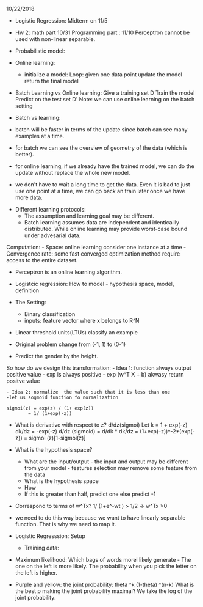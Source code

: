 10/22/2018
* Logistic Regression:
Midterm on 11/5
- Hw 2: math part 10/31
        Programming part : 11/10
Perceptron cannot be used with non-linear separable.
* Probabilistic model:

* Online learning:
    - initialize a model:
    Loop:
        given one data point
        update the model
    return the final model

* Batch Learning vs Online learning:
    Give a training set D
    Train the model
    Predict on the test set D'
Note: we can use online learning on the batch setting

* Batch vs learning:
- batch will be faster in terms of the update since batch can see many examples at a time.
- for batch we can see the overview of geometry of the data (which is better).

- for online learning, if we already have the trained model, we can do the update without replace the whole new model.
- we don't have to wait a long time to get the data. Even it is bad to just use one point at a time, we can go back an train later once we have more data.

* Different learning protocols:
    - The assumption and learning goal may be different.
    - Batch learning assumes data are independent and identicallly distributed. While online learning may provide worst-case bound under advesarial data.

Computation:
    - Space: online learning consider one instance at a time
    - Convergence rate: some fast converged optimization method require access to the entire dataset.

* Perceptron is an online learning algorithm.

* Logistcic regression:
    How to model - hypothesis space, model, definition

* The Setting:
    - Binary classification
    - inputs: feature vector where x belongs to R^N

* Linear threshold units(LTUs) classify an example 


* Original problem change from (-1, 1) to (0-1)

* Predict the gender by the height.

So how do we design this transformation:
    - Idea 1: function always output positive value
    - exp is always positive
    - exp (w^T X + b) akwasy return positve value

    - Idea 2: normalize  the value such that it is less than one
    -let us sogmoid function fo normalization

    sigmoi(z) = exp(z) / (1+ exp(z))
            = 1/ (1+exp(-z))

- What is derivative with respect to z?
d/dz(sigmoi)
Let k = 1 + exp(-z)
dk/dz = -exp(-z)
d/dz (sigmoid) = d/dk * dk/dz = (1+exp(-z))^-2*(exp(-z)) = sigmoi (z)[1-sigmoi(z)]

- What is the hypothesis space?
    -    What are the input/output
        - the input and output may be different from your model
        - features selection may remove some feature from the data
    - What is the hypothesis space
    - How 
    - If this is greater than half, predict one else predict -1
* Correspond to terms of w^Tx?
    1/ (1+e^-wt ) > 1/2  -> w^Tx >0

* we need to do this way because we want to have linearly separable function. That is why we need to map it.

* Logistic Regresssion: Setup
    - Training data:

* Maximum likelihood:
    Which bags of words morel likely generate
        - The one  on the left is more likely. The probability when you pick the letter on the left is higher.

* Purple and yellow:
the joint probability: theta ^k (1-theta) ^(n-k)
What is the best p making the joint probability maximal?
We take the log of the joint probability:




